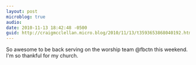 ```yaml
---
layout: post
microblog: true
audio: 
date: 2010-11-13 18:42:48 -0500
guid: http://craigmcclellan.micro.blog/2010/11/13/t3593653868040192.html
---
```

So awesome to be back serving on the worship team @fbctn this weekend. I'm so thankful for my church.
